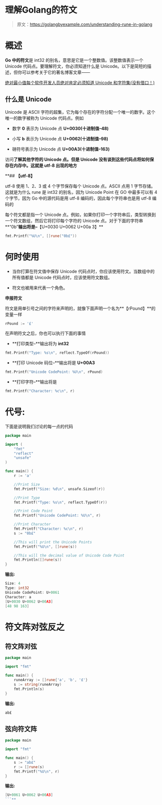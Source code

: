 # 理解Golang的符文

> 原文：<https://golangbyexample.com/understanding-rune-in-golang>

# **概述**

**Go 中的符文**是 int32 的别名，意思是它是一个整数值。该整数值表示一个 Unicode 代码点。要理解符文，你必须知道什么是 Unicode。以下是简短的描述，但你可以参考关于它的著名博客文章——

[绝对最小值每个软件开发人员绝对肯定必须知道 Unicode 和字符集(没有借口！)](http://www.joelonsoftware.com/articles/Unicode.html)

## **什么是 Unicode**

Unicode 是 ASCII 字符的超集，它为每个存在的字符分配一个唯一的数字。这个唯一的数字被称为 Unicode 代码点。例如

*   数字 **0** 表示为 Unicode 点 **U+0030(十进制值–48)**

*   小写 **b** 表示为 Unicode 点 **U+0062(十进制值–98)**

*   磅符号表示为 Unicode 点 **U+00A3(十进制值–163)**

访问**了解其他字符的 Unicode 点。但是 Unicode 没有谈到这些代码点将如何保存在内存中。这就是 **utf-8** 出现的地方**

 **## **【utf-8】**

utf-8 使用 1、2、3 或 4 个字节保存每个 Unicode 点。ASCII 点用 1 字节存储。这就是为什么 rune 是 int32 的别名，因为 Unicode Point 在 GO 中最多可以有 4 个字节，因为 Go 中的源代码是用 utf-8 编码的，因此每个字符串也是用 utf-8 编码的

每个符文都是指一个 Unicode 点。例如，如果你打印一个字符串后，类型转换到一个符文数组，然后它将打印每个字符的 Unicode 点。对于下面的字符串**“0b”**输出将是–**【U+0030 U+0062 U+00a 3】**

```go
fmt.Printf("%U\n", []rune("0b£"))
```

# **何时使用**

*   当你打算在符文值中保存 Unicode 代码点时，你应该使用符文。当数组中的所有值都是 Unicode 代码点时，应该使用符文数组。

*   符文也被用来代表一个角色。

**申报符文**

符文是用单引号之间的字符来声明的，就像下面声明一个名为**【rPound】**的变量一样

```go
rPound := '£'
```

在声明符文之后，你也可以执行下面的事情

*   **打印类型–**输出将为 **int32**

```go
fmt.Printf("Type: %s\n", reflect.TypeOf(rPound))
```

*   **打印 Unicode 码位–**输出将是 **U+00A3**

```go
fmt.Printf("Unicode CodePoint: %U\n", rPound)
```

*   **打印字符–**输出将是

```go
fmt.Printf("Character: %c\n", r)
```

# **代号:**

下面是说明我们讨论的每一点的代码

```go
package main

import (
    "fmt"
    "reflect"
    "unsafe"
)

func main() {
    r := 'a'

    //Print Size
    fmt.Printf("Size: %d\n", unsafe.Sizeof(r))

    //Print Type
    fmt.Printf("Type: %s\n", reflect.TypeOf(r))

    //Print Code Point
    fmt.Printf("Unicode CodePoint: %U\n", r)

    //Print Character
    fmt.Printf("Character: %c\n", r)
    s := "0b£"

    //This will print the Unicode Points
    fmt.Printf("%U\n", []rune(s))

    //This will the decimal value of Unicode Code Point
    fmt.Println([]rune(s))
}
```

**输出:**

```go
Size: 4
Type: int32
Unicode CodePoint: U+0061
Character: a
[U+0030 U+0062 U+00A3]
[48 98 163]
```

# **符文阵对弦反之**

## **符文阵对弦**

```go
package main

import "fmt"

func main() {
    runeArray := []rune{'a', 'b', '£'}
    s := string(runeArray)
    fmt.Println(s)
}
```

**输出:**

```go
ab£
```

## **弦向符文阵**

```go
package main

import "fmt"

func main() {
    s := "ab£"
    r := []rune(s)
    fmt.Printf("%U\n", r)
}
```

**输出:**

```go
[U+0061 U+0062 U+00A3]
```**